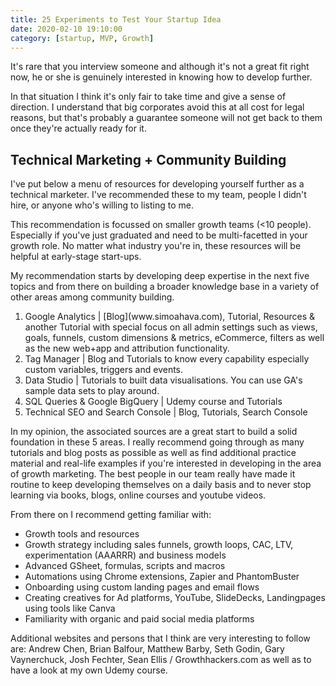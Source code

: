 ```yaml
---
title: 25 Experiments to Test Your Startup Idea
date: 2020-02-10 19:10:00
category: [startup, MVP, Growth]
---
```


It's rare that you interview someone and although it's not a great fit right now, he or she is genuinely interested in knowing how to develop further.

In that situation I think it's only fair to take time and give a sense of direction. I understand that big corporates avoid this at all cost for legal reasons, but that's probably a guarantee someone will not get back to them once they're actually ready for it.

<h2>Technical Marketing + Community Building</h2>
I've put below a menu of resources for developing yourself further as a technical marketer. I've recommended these to my team, people I didn't hire, or anyone who's willing to listing to me.

This recommendation is focussed on smaller growth teams (<10 people). Especially if you've just graduated and need to be multi-facetted in your growth role. No matter what industry you're in, these resources will be helpful at early-stage start-ups.

My recommendation starts by developing deep expertise in the next five topics and from there on building a broader knowledge base in a variety of other areas among community building.

<ol>
<li>Google Analytics | [Blog](www.simoahava.com), Tutorial, Resources & another Tutorial with special focus on all admin settings such as views, goals, funnels, custom dimensions & metrics, eCommerce, filters as well as the new web+app and attribution functionality.</li>
<li>Tag Manager | Blog and Tutorials to know every capability especially custom variables, triggers and events.</li>
<li>Data Studio | Tutorials to built data visualisations. You can use GA's sample data sets to play around.</li>
<li>SQL Queries & Google BigQuery |  Udemy course and Tutorials</li>
<li>Technical SEO and Search Console | Blog, Tutorials, Search Console</li>
</ol>

In my opinion, the associated sources are a great start to build a solid foundation in these 5 areas. I really recommend going through as many tutorials and blog posts as possible as well as find additional practice material and real-life examples if you're interested in developing in the area of growth marketing. The best people in our team really have made it routine to keep developing themselves on a daily basis and to never stop learning via books, blogs, online courses and youtube videos.

From there on I recommend getting familiar with:
- Growth tools and resources
- Growth strategy including sales funnels, growth loops, CAC, LTV, experimentation (AAARRR) and business models
- Advanced GSheet, formulas, scripts and macros
- Automations using Chrome extensions, Zapier and PhantomBuster
- Onboarding using custom landing pages and email flows
- Creating creatives for Ad platforms, YouTube, SlideDecks, Landingpages using tools like Canva
- Familiarity with organic and paid social media platforms

Additional websites and persons that I think are very interesting to follow are: Andrew Chen, Brian Balfour, Matthew Barby, Seth Godin, Gary Vaynerchuck, Josh Fechter, Sean Ellis / Growthhackers.com as well as to have a look at my own Udemy course.
